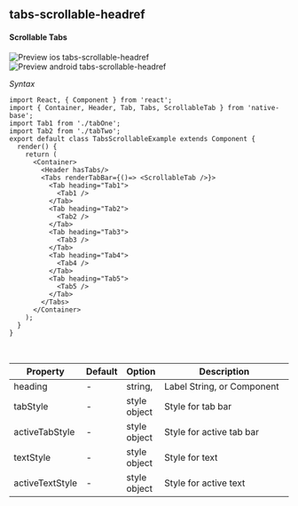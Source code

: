 ## tabs-scrollable-headref
#### Scrollable Tabs

![Preview ios tabs-scrollable-headref](https://github.com/GeekyAnts/NativeBase-KitchenSink/raw/v2.4.7/screenshots/ios/tabs-scrollable.gif)
![Preview android tabs-scrollable-headref](https://github.com/GeekyAnts/NativeBase-KitchenSink/raw/v2.4.7/screenshots/android/tabs-scrollable.gif)

*Syntax*

<pre class="line-numbers"><code class="language-jsx">import React, { Component } from 'react';
import { Container, Header, Tab, Tabs, ScrollableTab } from 'native-base';
import Tab1 from './tabOne';
import Tab2 from './tabTwo';
​export default class TabsScrollableExample extends Component {
  render() {
    return (
      &lt;Container>
        &lt;Header hasTabs/>
        &lt;Tabs renderTabBar={()=> &lt;ScrollableTab />}>
          &lt;Tab heading="Tab1">
            &lt;Tab1 />
          &lt;/Tab>
          &lt;Tab heading="Tab2">
            &lt;Tab2 />
          &lt;/Tab>
          &lt;Tab heading="Tab3">
            &lt;Tab3 />
          &lt;/Tab>
          &lt;Tab heading="Tab4">
            &lt;Tab4 />
          &lt;/Tab>
          &lt;Tab heading="Tab5">
            &lt;Tab5 />
          &lt;/Tab>
        &lt;/Tabs>
      &lt;/Container>
    );
  }
}</code></pre><br />

<table class="table table-bordered">
        <thead>
            <tr>
                <th>Property</th>
                <th>Default</th>
                <th>Option</th>
                <th width="50%">Description</th>
            </tr>
        </thead>
        <tbody>
            <tr>
                <td>heading</td>
                <td> - </td>
                <td> string, <TabHeading/> </td>
                <td>
                    Label String, or Component
                </td>
            </tr>
            <tr>
                <td>tabStyle</td>
                <td> - </td>
                <td> style object </td>
                <td>
                    Style for tab bar
                </td>
            </tr>
            <tr>
                <td>activeTabStyle</td>
                <td> - </td>
                <td> style object </td>
                <td>
                    Style for active tab bar
                </td>
            </tr>
            <tr>
                <td>textStyle</td>
                <td> - </td>
                <td> style object </td>
                <td>
                    Style for text
                </td>
              </tr>
              <tr>
                <td>activeTextStyle</td>
                <td> - </td>
                <td> style object </td>
                <td>
                    Style for active text
                </td>
            </tr>
        </tbody>
    </table><br />
